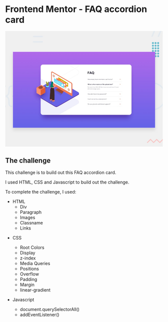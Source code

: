 # Frontend Mentor - FAQ accordion card

![Design preview for the FAQ accordion card coding challenge](./design/desktop-preview.jpg)

## The challenge

This challenge is to build out this FAQ accordion card.

I used HTML, CSS and Javascript to build out the challenge. 

To complete the challenge, I used:
* HTML
  * Div
  * Paragraph
  * Images
  * Classname
  * Links

- CSS
  - Root Colors
  - Display
  - z-index
  - Media Queries
  - Positions
  - Overflow
  - Padding
  - Margin
  - linear-gradient

- Javascript
  - document.querySelectorAll()
  - addEventListener()
